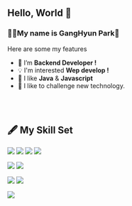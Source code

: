 ## Hello, World 👋

### 👨‍💻My name is GangHyun Park🤙

Here are some my features

- 🔭 I’m **Backend Developer !**
- 💡 I'm interested **Wep develop !**
- 👯 I like **Java** & **Javascript**
- 👀 I like to challenge new technology.

<br/></br>

**🖋 My Skill Set**
---
<img src="https://img.shields.io/badge/html5-E34F26?style=for-the-badge&logo=html5&logoColor=white"> <img src="https://img.shields.io/badge/css-1572B6?style=for-the-badge&logo=css3&logoColor=white"> <img src="https://img.shields.io/badge/javascript-F7DF1E?style=for-the-badge&logo=javascript&logoColor=black"> <img src="https://img.shields.io/badge/jquery-0769AD?style=for-the-badge&logo=jquery&logoColor=white">

<img src="https://img.shields.io/badge/java-007396?style=for-the-badge&logo=java&logoColor=white"> <img src="https://img.shields.io/badge/spring-6DB33F?style=for-the-badge&logo=spring&logoColor=white">

<img src="https://img.shields.io/badge/linux-FCC624?style=for-the-badge&logo=linux&logoColor=black"> <img src="https://img.shields.io/badge/amazonaws-232F3E?style=for-the-badge&logo=amazonaws&logoColor=white"> 

<img src="https://img.shields.io/badge/mysql-4479A1?style=for-the-badge&logo=mysql&logoColor=white"> 

